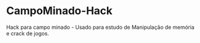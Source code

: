 # CampoMinado-Hack
Hack para campo minado - Usado para estudo de Manipulação de memória e crack de jogos.
